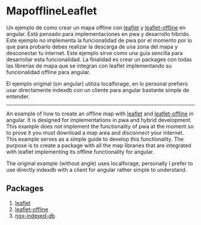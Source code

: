 # MapofflineLeaflet

Un ejemplo de como crear un mapa offline con  [leaflet](https://github.com/Leaflet/Leaflet) y [leaflet-offline](https://github.com/esteban03/leaflet-offline) en angular. Está pensado para implementaciones en pwa y desarrollo híbrido. Este ejemplo no implementa la funcionalidad de pwa por el momento por lo que para probarlo debes realizar la descarga de una zona del mapa y desconectar tu internet. Este ejemplo sirve como una guía sencilla para desarrollar esta funcionalidad. La finalidad es crear un packages con todas las librerías de mapa que se integran con leaflet implementando su funcionalidad offline para angular.

El ejemplo original (sin angular) utiliza localforage, en lo personal prefiero usar directamente indexdb con un cliente para angular bastante simple de entender.

-----

An example of how to create an offline map with [leaflet](https://github.com/Leaflet/Leaflet) and [leaflet-offline](https://github.com/esteban03/leaflet-offline) in angular. It is designed for implementations in pwa and hybrid development. This example does not implement the functionality of pwa at the moment so to prove it you must download a map area and disconnect your internet. This example serves as a simple guide to develop this functionality. The purpose is to create a package with all the map libraries that are integrated with leaflet implementing its offline functionality for angular.

The original example (without angle) uses localforage, personally I prefer to use directly indexdb with a client for angular rather simple to understand.

## Packages
1. [leaflet](https://github.com/Leaflet/Leaflet)
2. [leaflet-offline](https://github.com/esteban03/leaflet-offline)
3. [ngx-indexed-db](https://github.com/assuncaocharles/ngx-indexed-db)
